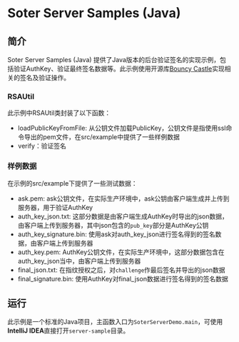 # Soter Server Samples (Java)

## 简介
Soter Server Samples (Java) 提供了Java版本的后台验证签名的实现示例，包括验证AuthKey、验证最终签名数据等。此示例使用开源库[Bouncy Castle](https://www.bouncycastle.org/)实现相关的签名及验证操作。

### RSAUtil
此示例中RSAUtil类封装了以下函数：

- loadPublicKeyFromFile: 从公钥文件加载PublicKey，公钥文件是指使用ssl命令导出的pem文件，在src/example中提供了一些样例数据
- verify：验证签名

### 样例数据
在示例的src/example下提供了一些测试数据：

- ask.pem: ask公钥文件，在实际生产环境中，ask公钥由客户端生成并上传到服务器，用于验证AuthKey
- auth_key_json.txt: 这部分数据是由客户端生成AuthKey时导出的json数据，由客户端上传到服务器，其中json包含的`pub_key`部分是AuthKey公钥
- auth_key_signature.bin: 使用ask对auth_key_json进行签名得到的签名数据，由客户端上传到服务器
- auth_key.pem: AuthKey公钥文件，在实际生产环境中，这部分数据包含在auth_key_json当中，由客户端上传到服务器
- final_json.txt: 在指纹授权之后，对`challenge`作最后签名并导出的json数据
- final_signature.bin: 使用AuthKey对final_json数据进行签名得到的签名数据

## 运行
此示例是一个标准的Java项目，主函数入口为`SoterServerDemo.main`，可使用**IntelliJ IDEA**直接打开`server-sample`目录。

